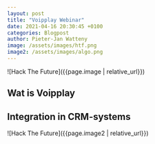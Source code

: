 ```yaml
---
layout: post
title: "Voipplay Webinar"
date: 2021-04-16 20:30:45 +0100
categories: Blogpost
author: Pieter-Jan Watteny
image: /assets/images/htf.png
image2: /assets/images/algo.png
---
```


![Hack The Future]({{page.image | relative_url}})

## Wat is Voipplay

## Integration in CRM-systems

![Hack The Future]({{page.image2 | relative_url}})
